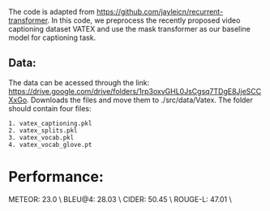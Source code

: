 The code is adapted from https://github.com/jayleicn/recurrent-transformer. In this code, we preprocess the recently proposed video captioning dataset VATEX and use the mask transformer as our baseline model for captioning task.

## Data:
The data can be acessed through the link:
https://drive.google.com/drive/folders/1rp3oxvGHL0JsCgsq7TDgE8JjeSCCXxGo.
Downloads the files and move them to ./src/data/Vatex.
The folder should contain four files:
```
1. vatex_captioning.pkl
2. vatex_splits.pkl
3. vatex_vocab.pkl
4. vatex_vocab_glove.pt
```

# Performance:
METEOR: 23.0 \\
BLEU@4: 28.03 \\
CIDER: 50.45 \\
ROUGE-L: 47.01 \\
